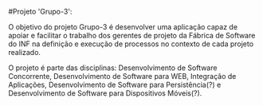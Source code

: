 #Projeto 'Grupo-3':

O objetivo do projeto Grupo-3 é desenvolver uma aplicação capaz de apoiar e facilitar o trabalho dos gerentes de projeto da Fábrica de Software do INF na definição e execução de processos no contexto de cada projeto realizado.

O projeto é parte das disciplinas: Desenvolvimento de Software Concorrente, Desenvolvimento de Software para WEB, Integração de Aplicações, Desenvolvimento de Software para Persistência(?) e Desenvolvimento de Software para Dispositivos Móveis(?).